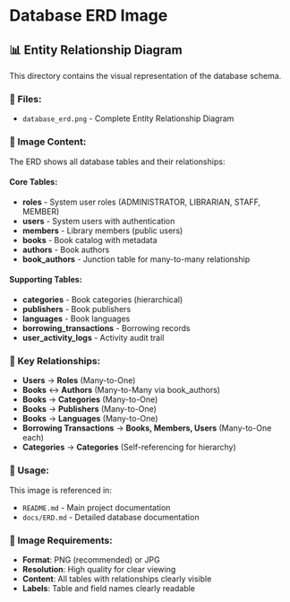 # Database ERD Image

## 📊 Entity Relationship Diagram

This directory contains the visual representation of the database schema.

### 📁 Files:
- `database_erd.png` - Complete Entity Relationship Diagram

### 🎯 Image Content:
The ERD shows all database tables and their relationships:

#### **Core Tables:**
- **roles** - System user roles (ADMINISTRATOR, LIBRARIAN, STAFF, MEMBER)
- **users** - System users with authentication
- **members** - Library members (public users)
- **books** - Book catalog with metadata
- **authors** - Book authors
- **book_authors** - Junction table for many-to-many relationship

#### **Supporting Tables:**
- **categories** - Book categories (hierarchical)
- **publishers** - Book publishers
- **languages** - Book languages
- **borrowing_transactions** - Borrowing records
- **user_activity_logs** - Activity audit trail

### 🔗 Key Relationships:
- **Users** → **Roles** (Many-to-One)
- **Books** ↔ **Authors** (Many-to-Many via book_authors)
- **Books** → **Categories** (Many-to-One)
- **Books** → **Publishers** (Many-to-One)
- **Books** → **Languages** (Many-to-One)
- **Borrowing Transactions** → **Books, Members, Users** (Many-to-One each)
- **Categories** → **Categories** (Self-referencing for hierarchy)

### 📝 Usage:
This image is referenced in:
- `README.md` - Main project documentation
- `docs/ERD.md` - Detailed database documentation

### 🎨 Image Requirements:
- **Format**: PNG (recommended) or JPG
- **Resolution**: High quality for clear viewing
- **Content**: All tables with relationships clearly visible
- **Labels**: Table and field names clearly readable